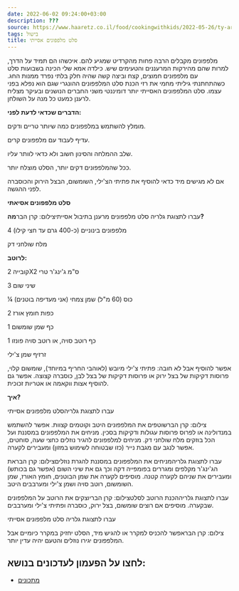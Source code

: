 ```yaml
---
date: 2022-06-02 09:24:00+03:00
description: ???
source: https://www.haaretz.co.il/food/cookingwithkids/2022-05-26/ty-article/00000180-ff5c-d1e6-afbb-ff7dda000000
tags: בישול
title: סלט מלפפונים אסייתי
---
```


מלפפונים מקבלים הרבה פחות מהקרדיט שמגיע להם. איכשהו הם תמיד על הדרך, למרות שהם מהירקות המרעננים והטעימים שיש. כילדה אמא שלי הכינה בשבועות סלט עם מלפפונים חמוצים, קצח וביצה קשה שהיה חלק בלתי נפרד ממנות החג. כשהתחתנתי גיליתי מחמי את רזי הכנת סלט המלפפונים ההונגרי שגם הוא נפלא בפני עצמו. סלט המלפפונים האסייתי יותר דומיננטי משני החברים הנושנים ובעיקר מצליח לרענן כמעט כל מנה על השולחן.

**הדברים שכדאי לדעת לפני:**

מומלץ להשתמש במלפפונים כמה שיותר טריים ודקים.

עדיף לעבוד עם מלפפונים קרים.

שלב ההמלחה והסינון חשוב ולא כדאי לוותר עליו.

ככל שהמלפפונים דקים יותר, הסלט מוצלח יותר.

אם לא מגישים מיד כדאי להוסיף את פתיתי הצ'ילי, השומשום, הבצל הירוק והכוסברה לפני ההגשה.

**סלט מלפפונים אסיאתי**

 עברו לתצוגת גלריה
סלט מלפפונים מרענן בתיבול אסייתיצילום: קרן הבר**מה?**

4 מלפפונים בינוניים (כ-400 גרם עד חצי קילו)

מלח שולחני דק

**לרוטב:**

קובייה 2X2 ס"מ ג'ינג'ר טרי

3 שיני שום

¼ כוס (60 מ"ל) שמן צמחי (אני מעדיפה בוטנים)

2 כפות חומץ אורז

1 כף שמן שומשום

1 כף רוטב סויה, או רוטב סויה פונזו

זרזיף שמן צ'ילי

אפשר להוסיף אבל לא חובה: פתיתי צ'ילי מיובש (לאוהבי החריף במיוחד), שומשום קלוי, פרוסות דקיקות של בצל ירוק או פרוסות דקיקות של בצל לבן, כוסברה קצוצה. אפשר גם להוסיף אצות ווקאמה או אטריות זכוכית.

**איך?**

 עברו לתצוגת גלריהסלט מלפפונים אסייתי

צילום: קרן הברשוטפים את המלפפונים היטב וקוטמים קצוות. אפשר להשתמש במנדולינה או לפרוס פרוסות עגולות ודקיקות בסכין. מניחים את המלפפונים במסננת ועל הכל בוזקים מלח שולחני דק. מניחים למלפפונים להגיר נוזלים כחצי שעה, סוחטים, אפשר לנגב עם מגבת נייר (כזו שבטוחה לשימוש במזון) ומעבירים לקערה.

 עברו לתצוגת גלריהמניחים את המלפפונים במסננת להגרת נוזליםצילום: קרן הבראת הג'ינג'ר מקלפים ומגררים בפומפייה דקה וכך גם את שיני השום (אפשר גם בכותש) ומעבירים את שניהם לקערה קטנה. מוסיפים לקערה את שמן הבוטנים, חומץ האורז, שמן השומשום, רוטב סויה ושמן צ'ילי ומערבבים היטב.

 עברו לתצוגת גלריההכנת הרוטב לסלטצילום: קרן הבריוצקים את הרוטב על המלפפונים שבקערה. מוסיפים אם רוצים שומשום, בצל ירוק, כוסברה ופתיתי צ'ילי ומערבבים. 

 עברו לתצוגת גלריה
סלט מלפפונים אסייתי

צילום: קרן הבראפשר להכניס למקרר או להגיש מיד, הסלט יחזיק במקרר כיומיים אבל המלפפונים יגירו נוזלים והטעם יהיה עדין יותר.

לחצו על הפעמון לעדכונים בנושא:
------------------------------

* [מתכונים](/ty-tag/recipes-0000017f-da28-dea8-a77f-de6a4ba50000)